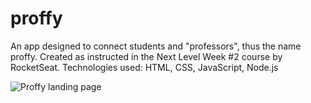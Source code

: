# proffy
An app designed to connect students and "professors", thus the name proffy. Created as instructed in the Next Level Week #2 course by RocketSeat. Technologies used: HTML, CSS, JavaScript, Node.js

![Proffy landing page](https://drive.google.com/file/d/1vHJF-Zi4bLCM6eBIs0j6kIM7OpDd0x3G/view?usp=sharing)
